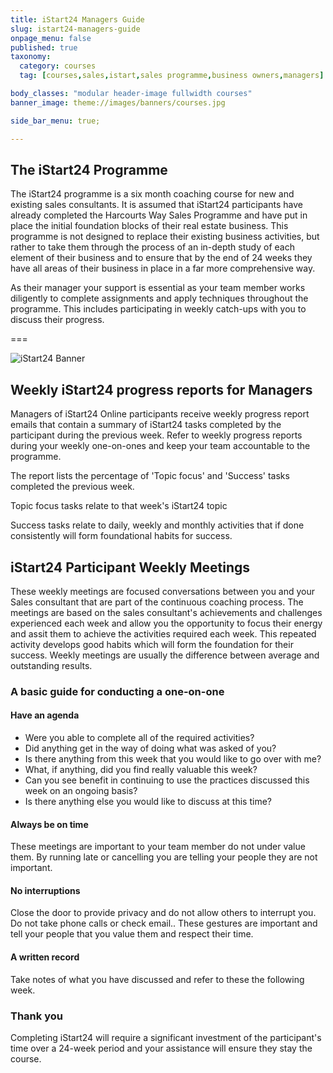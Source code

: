 ```yaml
---
title: iStart24 Managers Guide
slug: istart24-managers-guide
onpage_menu: false
published: true
taxonomy:
  category: courses
  tag: [courses,sales,istart,sales programme,business owners,managers]

body_classes: "modular header-image fullwidth courses"
banner_image: theme://images/banners/courses.jpg

side_bar_menu: true;

---
```


## The iStart24 Programme
The iStart24 programme is a six month coaching course for new and existing sales consultants. It is assumed that iStart24 participants have already completed the Harcourts Way Sales Programme and have put in place the initial foundation blocks of their real estate business. This programme is not designed to replace their existing business activities, but rather to take them through the process of an in-depth study of each element of their business and to ensure that by the end of 24 weeks they have all areas of their business in place in a far more comprehensive way.

As their manager your support is essential as your team member works diligently to complete assignments and apply techniques throughout the programme. This includes participating in weekly catch-ups with you to discuss their progress.

===

![iStart24 Banner](istart24.jpg)

## Weekly iStart24 progress reports for Managers
Managers of iStart24 Online participants receive weekly progress report emails that contain a summary of iStart24 tasks completed by the participant during the previous week. Refer to weekly progress reports during your weekly one-on-ones and keep your team accountable to the programme.

The report lists the percentage of 'Topic focus' and 'Success' tasks completed the previous week.

Topic focus tasks relate to that week's iStart24 topic

Success tasks relate to daily, weekly and monthly activities that if done consistently will form foundational habits for success.

## iStart24 Participant Weekly Meetings
These weekly meetings are focused conversations between you and your Sales consultant that are part of the continuous coaching process. The meetings are based on the sales consultant's achievements and challenges experienced each week and allow you the opportunity to focus their energy and assit them to achieve the activities required each week. This repeated activity develops good habits which will form the foundation for their success. Weekly meetings are usually the difference between average and outstanding results.  

### A basic guide for conducting a one-on-one

#### Have an agenda
- Were you able to complete all of the required activities?
- Did anything get in the way of doing what was asked of you?
- Is there anything from this week that you would like to go over with me?
- What, if anything, did you find really valuable this week?
- Can you see benefit in continuing to use the practices discussed this week on an ongoing basis?
- Is there anything else you would like to discuss at this time?

#### Always be on time
These meetings are important to your team member do not under value them. By running late or cancelling you are telling your people they are not important.

#### No interruptions
Close the door to provide privacy and do not allow others to interrupt you. Do not take phone calls or check email.. These gestures are important and tell your people that you value them and respect their time.

#### A written record
Take notes of what you have discussed and refer to these the following week.

### Thank you
Completing iStart24 will require a significant investment of the participant's time over a 24-week period and your assistance will ensure they stay the course.
